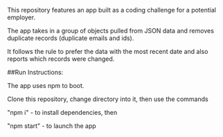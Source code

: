 This repository features an app built as a coding challenge for a potential employer.

The app takes in a group of objects pulled from JSON data and removes duplicate records (duplicate emails and ids).

It follows the rule to prefer the data with the most recent date and also reports which records were changed.

##Run Instructions:

The app uses npm to boot.

Clone this repository, change directory into it, then use the commands

"npm i" - to install dependencies, then

"npm start" - to launch the app
